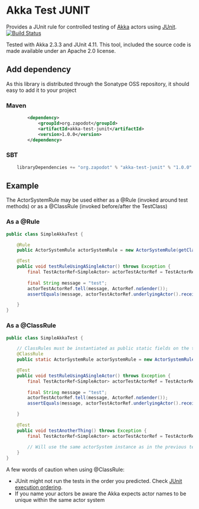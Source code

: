# Akka Test JUNIT 

Provides a JUnit rule for controlled testing of [Akka](http://akka.io) actors using [JUnit](http://junit.org).
[![Build Status](https://travis-ci.org/zapodot/akka-test-junit.svg?branch=master)](https://travis-ci.org/zapodot/akka-test-junit)

Tested with Akka 2.3.3 and JUnit 4.11. This tool, included the source code is made available under an Apache 2.0 license.

## Add dependency
As this library is distributed through the Sonatype OSS repository, it should easy to add it to your project

### Maven
```xml
        <dependency>
            <groupId>org.zapodot</groupId>
            <artifactId>akka-test-junit</artifactId>
            <version>1.0.0</version>
        </dependency>
```

### SBT
```scala
    libraryDependencies += "org.zapodot" % "akka-test-junit" % "1.0.0"
```


## Example
The ActorSystemRule may be used either as a @Rule (invoked around test methods) or as a @ClassRule (invoked before/after the TestClass)

### As a @Rule
```java
public class SimpleAkkaTest {

    @Rule
    public ActorSystemRule actorSystemRule = new ActorSystemRule(getClass().getSimpleName());

    @Test
    public void testRuleUsingASingleActor() throws Exception {
        final TestActorRef<SimpleActor> actorTestActorRef = TestActorRef.create(actorSystemRule.system(),
                                                                          Props.create(SimpleActor.class));
        final String message = "test";
        actorTestActorRef.tell(message, ActorRef.noSender());
        assertEquals(message, actorTestActorRef.underlyingActor().received.peek());

    }
}
```

### As a @ClassRule
```java
public class SimpleAkkaTest {

    // ClassRules must be instantiated as public static fields on the test class
    @ClassRule
    public static ActorSystemRule actorSystemRule = new ActorSystemRule(getClass().getSimpleName());

    @Test
    public void testRuleUsingASingleActor() throws Exception {
        final TestActorRef<SimpleActor> actorTestActorRef = TestActorRef.create(actorSystemRule.system(),
                                                                          Props.create(SimpleActor.class));
        final String message = "test";
        actorTestActorRef.tell(message, ActorRef.noSender());
        assertEquals(message, actorTestActorRef.underlyingActor().received.peek());

    }
    
    @Test
    public void testAnotherThing() throws Exception {
        final TestActorRef<SimpleActor> actorTestActorRef = TestActorRef.create(actorSystemRule.system(),
                                                                                  Props.create(SimpleActor.class));
        // Will use the same actorSystem instance as in the previous test. NB! Be aware of JUnit's ordering rules                                                                         
    }
}
```
A few words of caution when using @ClassRule:
* JUnit might not run the tests in the order you predicted. Check [JUnit execution ordering](//github.com/junit-team/junit/wiki/Test-execution-order).
* If you name your actors be aware the Akka expects actor names to be unique within the same actor system
